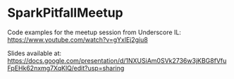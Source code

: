 # SparkPitfallMeetup
Code examples for the meetup session from Underscore IL:
https://www.youtube.com/watch?v=gYxlEj2giu8

Slides available at: https://docs.google.com/presentation/d/1NXUSiAm0SVk2736w3jKBG8fVfuFpEHk62nxmg7XqKlQ/edit?usp=sharing
